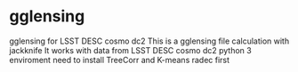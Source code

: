 # gglensing
gglensing for LSST DESC cosmo dc2
This is a gglensing file calculation with jackknife 
It works with data from LSST DESC cosmo dc2
python 3 enviroment
need to install TreeCorr and K-means radec first
